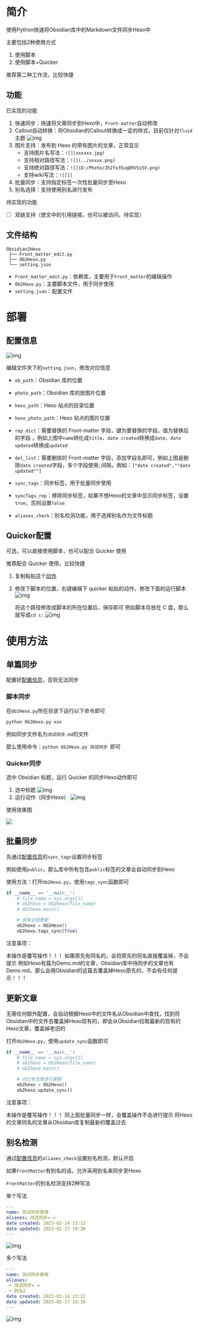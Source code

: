 # 简介



使用Python快速将Obsidian库中的Markdown文件同步Hexo中

主要包括2种使用方式

1. 使用脚本
2. 使用脚本+Quicker

推荐第二种工作流，比较快捷





## 功能



已实现的功能

1. 快速同步：快速将文章同步到Hexo中，`Front-matter`自动修改
2. Callout自动转换：将Obsidian的Callout转换成一定的样式，目前仅针对`fluid` 主题
   ![img](https://obsidian-picgo-lin.oss-cn-shenzhen.aliyuncs.com/img/1676632236375-95a6f5c6-d6ef-4659-b6ba-dad5c7285b74.png)
3. 图片支持：发布到 Hexo 的带有图片的文章，正常显示
   - 支持图片名写法：`![](xxxxxx.jpg)`
   - 支持相对路径写法：`![](../xxxxx.png)`
   - 支持绝对路径写法：`![](D:/Photo/Zh2fx35uqDRVSs5V.png)`
   - 支持wiki写法：`![[]]`
4. 批量同步：支持指定标签一次性批量同步至Hexo
5. 别名选择：支持使用别名进行发布



待实现的功能

- [ ] 双链支持（使文中的引用链接，也可以被访问，待实现）



## 文件结构



```
Obsidian2Hexo
 ├── Front_matter_edit.py
 ├── Ob2Hexo.py
 └── setting.json
```

- `Front_matter_edit.py`：依赖库，主要用于`Front_matter`的编辑操作
- `Ob2Hexo.py`：主要脚本文件，用于同步使用
- `setting.json`：配置文件





# 部署



## 配置信息


![img](https://obsidian-picgo-lin.oss-cn-shenzhen.aliyuncs.com/img/1681306532476-23c56482-4368-4f19-aa27-484739dfeb1b.png)

编辑文件夹下的`setting.json`，修改对应信息

- `ob_path`：Obsidian 库的位置 
-  `photo_path`：Obsidian 库的放图片位置 
-  `hexo_path`：Hexo 站点的目录位置 
-  `hexo_photo_path`：Hexo 站点的图片位置 
-  `rep_dict`：需要替换的 Front-matter 字段，键为要替换的字段，值为替换后的字段 ，例如上图中`name`转化成`title`、`date created`转换成`date`、`date updated`转换成`updated`

- `del_list`：需要删除的 Front-matter 字段，添加字段名即可，例如上图是删除`date created`字段，多个字段使用`,`间隔，例如：`["date created",""date updated""]`

- `sync_tags`：同步标签，用于批量同步使用
- `syncTags_rep`：移除同步标签，如果不想Hexo的文章中显示同步标签，设置`true`，否则设置`false`
- `aliases_check`：别名检测功能，用于选择别名作为文件标题





## Quicker配置

可选，可以直接使用脚本，也可以配合 Quicker 使用

推荐配合 Quicker 使用，比较快捷



1. 复制粘贴这个[动作](https://getquicker.net/Sharedaction?code=a07971ae-343a-478c-e26f-08daf70dc81e)

2. 修改下脚本的位置，右键编辑下 quicker 粘贴的动作，修改下面的运行脚本
   ![img](https://obsidian-picgo-lin.oss-cn-shenzhen.aliyuncs.com/img/1681306365489-b717f8b7-9acd-4fc3-9b22-bd49ae7d626f.png)

   将这个路径修改成脚本的所在位置后，保存即可
   例如脚本存放在 C 盘，那么就写成`cd c:`
   ![img](https://obsidian-picgo-lin.oss-cn-shenzhen.aliyuncs.com/img/1676634454548-858d30fa-64ea-4b85-bf2e-cb603adb8364.png)

# 使用方法



## 单篇同步

配置好[配置信息](##配置信息)，否则无法同步



### 脚本同步

在`Ob2Hexo.py`所在目录下运行以下命令即可

```cmd
python Ob2Hexo.py xxx
```

例如同步文件名为`测试同步.md`的文件

那么使用命令：`python Ob2Hexo.py 测试同步 `即可



### Quicker同步

选中 Obsidian 标题，运行 Quicker 的同步Hexo动作即可

1. 选中标题
   ![img](https://obsidian-picgo-lin.oss-cn-shenzhen.aliyuncs.com/img/1676635019625-045d91a0-b1c3-4f7f-829f-19d3f99abfd5.png)
2. 运行动作（同步Hexo）
   ![img](https://obsidian-picgo-lin.oss-cn-shenzhen.aliyuncs.com/img/1676635058875-e983a254-0f6f-4d7b-a2d5-7c0604d2ef25.png)





使用效果图

![](https://obsidian-picgo-lin.oss-cn-shenzhen.aliyuncs.com/img/%E6%95%88%E6%9E%9C%E6%BC%94%E7%A4%BA.gif)





## 批量同步

先通过[配置信息](##配置信息)的`sync_tags`设置同步标签

例如使用`public`，那么库中所有包含`public`标签的文章会自动同步到Hexo



使用方法：打开`Ob2Hexo.py`，使用`tags_sync`函数即可

```python
if __name__ == '__main__':
    # file_name = sys.argv[1]
    # ob2hexo = Ob2Hexo(file_name)
    # ob2hexo.main()

    # 现有全部更新
    ob2hexo = Ob2Hexo()
    ob2hexo.tags_sync(True)
```



注意事项：

本操作是覆写操作！！！
如果原先有同名的，会将原先的同名直接覆盖掉，不会提示
例如Hexo有篇为Demo.md的文章，Obsidian库中待同步的文章也有Demo.md，那么会用Obsidian的这篇去覆盖掉Hexo原先的，不会有任何提示！！！





## 更新文章

无需任何额外配置，会自动根据Hexo中的文件名从Obsidian中查找，找到将Obsidian中的文件去覆盖掉Hexo现有的，即会从Obsidian拉取最新的现有的Hexo文章，覆盖掉老旧的

打开`Ob2Hexo.py`，使用`update_sync`函数即可

```python
if __name__ == '__main__':
    # file_name = sys.argv[1]
    # ob2hexo = Ob2Hexo(file_name)
    # ob2hexo.main()

    # 对已有文章进行更新
    ob2hexo = Ob2Hexo()
    ob2hexo.update_sync()
```

注意事项：

本操作是覆写操作！！！
同上面批量同步一样，会覆盖操作不会进行提示
将Hexo的文章同名的文章从Obsidian库复制最新的覆盖过去



## 别名检测



通过[配置信息](##配置信息)的`aliases_check`设置别名检测，默认开启

如果`FrontMatter`有别名的话，允许采用别名来同步至Hexo





`FrontMatter`的别名检测支持2种写法



单个写法

```yaml
---
name: 测试同步使用
aliases: 测试同步= =
date created: 2023-02-14 13:12
date updated: 2023-02-17 19:38
---
```

![img](https://obsidian-picgo-lin.oss-cn-shenzhen.aliyuncs.com/img/1676636631072-f560d192-46af-4cb0-a4a2-49113c768d7b.png)



多个写法

```yaml
---
name: 测试同步使用
aliases: 
 - 测试同步= =
 - 别名2
date created: 2023-02-14 13:12
date updated: 2023-02-17 19:38
---
```

![img](https://obsidian-picgo-lin.oss-cn-shenzhen.aliyuncs.com/img/1676636813498-b49a0eac-28e6-4628-ad98-151674006dab.png)